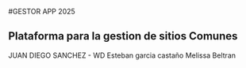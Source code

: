 #GESTOR APP 2025
## Plataforma para la gestion  de sitios Comunes
JUAN DIEGO SANCHEZ - WD
Esteban garcia castaño
Melissa Beltran
